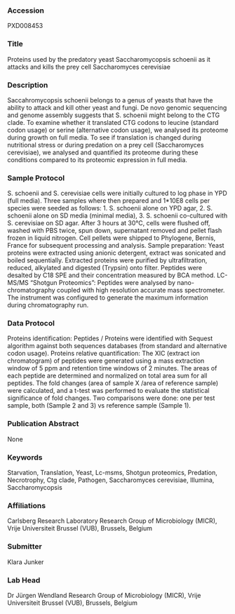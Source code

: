 ### Accession
PXD008453

### Title
Proteins used by the predatory yeast Saccharomycopsis schoenii as it attacks and kills the prey cell Saccharomyces cerevisiae

### Description
Saccahromycopsis schoenii belongs to a genus of yeasts that have the ability to attack and kill other yeast and fungi. De novo genomic sequencing and genome assembly suggests that S. schoenii might belong to the CTG clade. To examine whether it translated CTG codons to leucine (standard codon usage) or serine (alternative codon usage), we analysed its proteome during growth on full media. To see if translation is changed during nutritional stress or during predation on a prey cell (Saccharomyces cerevisiae), we analysed and quantified its proteome during these conditions compared to its proteomic expression in full media.

### Sample Protocol
S. schoenii and S. cerevisiae cells were initially cultured to log phase in YPD (full media). Three samples where then prepared and 1*10E8 cells per species were seeded as follows: 1. S. schoenii alone on YPD agar, 2. S. schoenii alone on SD media (minimal media), 3. S. schoenii co-cultured with S. cerevisiae on SD agar. After 3 hours at 30°C, cells were flushed off, washed with PBS twice, spun down, supernatant removed and pellet flash frozen in liquid nitrogen. Cell pellets were shipped to Phylogene, Bernis, France for subsequent processing and analysis.  Sample preparation: Yeast proteins were extracted using anionic detergent, extract was sonicated and boiled sequentially. Extracted proteins were purified by ultrafiltration, reduced, alkylated and digested (Trypsin) onto filter. Peptides were desalted by C18 SPE and their concentration measured by BCA method.  LC-MS/MS “Shotgun Proteomics”: Peptides were analysed by nano-chromatography coupled with high resolution accurate mass spectrometer. The instrument was configured to generate the maximum information during chromatography run.

### Data Protocol
Proteins identification: Peptides / Proteins were identified with Sequest algorithm against both sequences databases (from standard and alternative codon usage). Proteins relative quantification: The XIC (extract ion chromatogram) of peptides were generated using a mass extraction window of 5 ppm and retention time windows of 2 minutes. The areas of each peptide are determined and normalized on total area sum for all peptides. The fold changes (area of sample X /area of reference sample) were calculated, and a t-test was performed to evaluate the statistical significance of fold changes. Two comparisons were done: one per test sample, both (Sample 2 and 3) vs reference sample (Sample 1).

### Publication Abstract
None

### Keywords
Starvation, Translation, Yeast, Lc-msms, Shotgun proteomics, Predation, Necrotrophy, Ctg clade, Pathogen, Saccharomyces cerevisiae, Illumina, Saccharomycopsis

### Affiliations
Carlsberg Research Laboratory
Research Group of Microbiology (MICR), Vrije Universiteit Brussel (VUB), Brussels, Belgium

### Submitter
Klara Junker

### Lab Head
Dr Jürgen Wendland
Research Group of Microbiology (MICR), Vrije Universiteit Brussel (VUB), Brussels, Belgium


